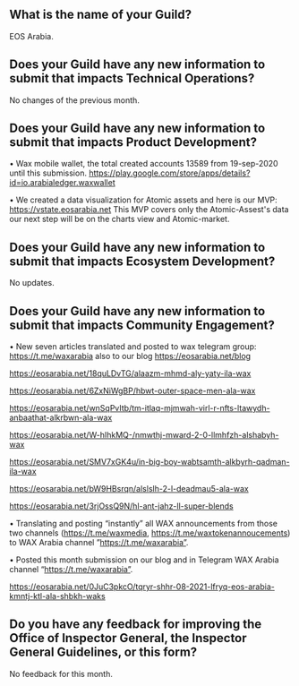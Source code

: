 ## What is the name of your Guild?

EOS Arabia.

## Does your Guild have any new information to submit that impacts Technical Operations?

No changes of the previous month.

## Does your Guild have any new information to submit that impacts Product Development?

• Wax mobile wallet, the total created accounts 13589 from 19-sep-2020 until this submission.
https://play.google.com/store/apps/details?id=io.arabialedger.waxwallet

• We created a data visualization for Atomic assets and here is our MVP:
  https://vstate.eosarabia.net
  This MVP covers only the Atomic-Assest's data our next step will be on the charts view and Atomic-market.
  
## Does your Guild have any new information to submit that impacts Ecosystem Development?

No updates.

## Does your Guild have any new information to submit that impacts Community Engagement?

•	New seven articles translated and posted to wax telegram group: https://t.me/waxarabia also to our blog https://eosarabia.net/blog

https://eosarabia.net/18quLDvTG/alaazm-mhmd-aly-yaty-ila-wax
 
https://eosarabia.net/6ZxNiWgBP/hbwt-outer-space-men-ala-wax

https://eosarabia.net/wnSqPvItb/tm-itlaq-mjmwah-virl-r-nfts-ltawydh-anbaathat-alkrbwn-ala-wax

https://eosarabia.net/W-hIhkMQ-/nmwthj-mward-2-0-llmhfzh-alshabyh-wax

https://eosarabia.net/SMV7xGK4u/in-big-boy-wabtsamth-alkbyrh-qadman-ila-wax

https://eosarabia.net/bW9HBsrqn/alslslh-2-l-deadmau5-ala-wax

https://eosarabia.net/3rjOssQ9N/hl-ant-jahz-ll-super-blends

•	Translating and posting “instantly” all WAX announcements from those two channels (https://t.me/waxmedia, https://t.me/waxtokenannoucements) to WAX Arabia channel     ”https://t.me/waxarabia”. 

•	Posted this month submission on our blog and in Telegram WAX Arabia channel “https://t.me/waxarabia”.

https://eosarabia.net/0JuC3pkcO/tqryr-shhr-08-2021-lfryq-eos-arabia-kmntj-ktl-ala-shbkh-waks

## Do you have any feedback for improving the Office of Inspector General, the Inspector General Guidelines, or this form?

No feedback for this month.
